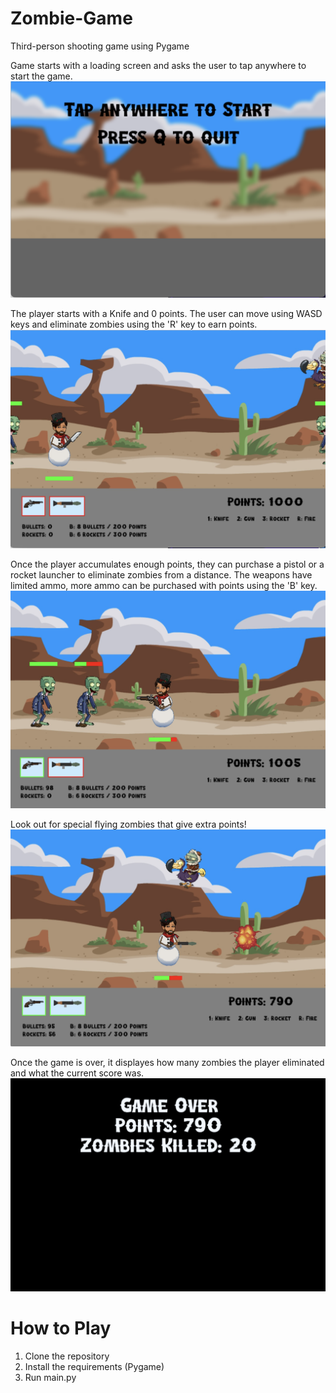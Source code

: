# Zombie-Game
Third-person shooting game using Pygame

Game starts with a loading screen and asks the user to tap anywhere to start the game.
![image1](readMeImages/image1.jpeg)

The player starts with a Knife and 0 points. The user can move using WASD keys and eliminate zombies using the 'R' key to earn points.
![image2](readMeImages/image2.jpeg)

Once the player accumulates enough points, they can purchase a pistol or a rocket launcher to eliminate zombies from a distance. The weapons have limited ammo, more ammo can be purchased with points using the 'B' key.
![image3](readMeImages/image3.jpeg)

Look out for special flying zombies that give extra points!
![image4](readMeImages/image4.jpeg)

Once the game is over, it displayes how many zombies the player eliminated and what the current score was.
![image5](readMeImages/image5.jpeg)

# How to Play

1. Clone the repository
2. Install the requirements (Pygame)
3. Run main.py
